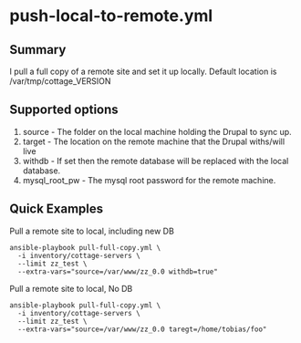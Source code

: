 push-local-to-remote.yml
========================

## Summary

I pull a full copy of a remote site and set it up locally.  Default location is /var/tmp/cottage_VERSION

## Supported options

 1. source - The folder on the local machine holding the Drupal to sync up.
 1. target - The location on the remote machine that the Drupal withs/will live
 1. withdb - If set then the remote database will be replaced with the local database.
 1. mysql_root_pw - The mysql root password for the remote machine.

## Quick Examples

Pull a remote site to local, including new DB

    ansible-playbook pull-full-copy.yml \
      -i inventory/cottage-servers \
      --limit zz_test \
      --extra-vars="source=/var/www/zz_0.0 withdb=true"

Pull a remote site to local, No DB

    ansible-playbook pull-full-copy.yml \
      -i inventory/cottage-servers \
      --limit zz_test \
      --extra-vars="source=/var/www/zz_0.0 taregt=/home/tobias/foo"
